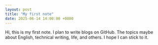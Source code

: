 ```yaml
---
layout: post
title: "My first note"
date: 2025-06-14 14:00:00 +0800
---
```

Hi, this is my first note. I plan to write blogs on GitHub. The topics maybe about English, technical writing, life, and others. I hope I can stick to it.
